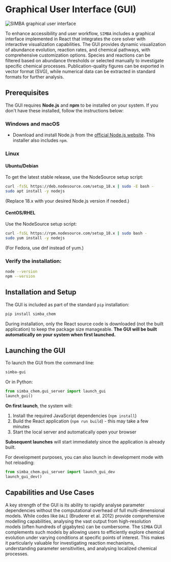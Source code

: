 # Graphical User Interface (GUI)

![SIMBA graphical user interface](/_static/fig_lukenet_gui.png)

To enhance accessibility and user workflow, `SIMBA` includes a graphical interface implemented in React that integrates the core solver with interactive visualization capabilities. The GUI provides dynamic visualization of abundance evolution, reaction rates, and chemical pathways, with comprehensive customization options. Species and reactions can be filtered based on abundance thresholds or selected manually to investigate specific chemical processes. Publication-quality figures can be exported in vector format (SVG), while numerical data can be extracted in standard formats for further analysis.

## Prerequisites

The GUI requires **Node.js** and **npm** to be installed on your system. If you don't have these installed, follow the instructions below:

### Windows and macOS

- Download and install Node.js from the [official Node.js website](https://nodejs.org/). This installer also includes `npm`.

### Linux

#### Ubuntu/Debian

To get the latest stable release, use the NodeSource setup script:

```bash
curl -fsSL https://deb.nodesource.com/setup_18.x | sudo -E bash -
sudo apt install -y nodejs
```
(Replace 18.x with your desired Node.js version if needed.)


#### CentOS/RHEL

Use the NodeSource setup script:

```bash
curl -fsSL https://rpm.nodesource.com/setup_18.x | sudo bash -
sudo yum install -y nodejs
```

(For Fedora, use dnf instead of yum.)


### Verify the installation:
```bash
node --version
npm --version
```


## Installation and Setup

The GUI is included as part of the standard `pip` installation:

```bash
pip install simba_chem
```

During installation, only the React source code is downloaded (not the built application) to keep the package size manageable. **The GUI will be built automatically on your system when first launched.**

## Launching the GUI

To launch the GUI from the command line:

```bash
simba-gui
```

Or in Python:
```python
from simba_chem.gui_server import launch_gui
launch_gui()
```


**On first launch**, the system will:
1. Install the required JavaScript dependencies (`npm install`)
2. Build the React application (`npm run build`) - this may take a few minutes
3. Start the local server and automatically open your browser

**Subsequent launches** will start immediately since the application is already built.

For development purposes, you can also launch in development mode with hot reloading:
```python
from simba_chem.gui_server import launch_gui_dev
launch_gui_dev()
```

## Capabilities and Use Cases

A key strength of the GUI is its ability to rapidly analyse parameter dependencies without the computational overhead of full multi-dimensional models. While codes like `DALI` (Bruderer et al. 2012) provide comprehensive modelling capabilities, analysing the vast output from high-resolution models (often hundreds of gigabytes) can be cumbersome. The `SIMBA` GUI complements such models by allowing users to efficiently explore chemical evolution under varying conditions at specific points of interest. This makes it particularly valuable for investigating reaction mechanisms, understanding parameter sensitivities, and analysing localized chemical processes.